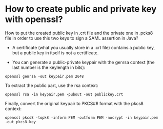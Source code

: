 # How to create public and private key with openssl? 

How to put the created public key in .crt file and the private one in .pcks8 file in order to use this two keys to sign a SAML assertion in Java?

- A certificate (what you usually store in a .crt file) contains a public key, but a public key in itself is not a certificate.



- You can generate a public-private keypair with the genrsa context (the last number is the keylength in bits):

```
openssl genrsa -out keypair.pem 2048
```

To extract the public part, use the rsa context:

```
openssl rsa -in keypair.pem -pubout -out publickey.crt
```

Finally, convert the original keypair to PKCS#8 format with the pkcs8 context:

```
openssl pkcs8 -topk8 -inform PEM -outform PEM -nocrypt -in keypair.pem -out pkcs8.key
```





